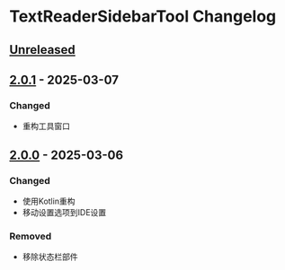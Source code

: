 <!-- Keep a Changelog guide -> https://keepachangelog.com -->

# TextReaderSidebarTool Changelog

## [Unreleased]

## [2.0.1] - 2025-03-07

### Changed

- 重构工具窗口

## [2.0.0] - 2025-03-06

### Changed

- 使用Kotlin重构
- 移动设置选项到IDE设置

### Removed

- 移除状态栏部件

[Unreleased]: https://github.com/muedsa/text-reader-sidebar-tool/compare/2.0.1...HEAD
[2.0.1]: https://github.com/muedsa/text-reader-sidebar-tool/compare/2.0.0...2.0.1
[2.0.0]: https://github.com/muedsa/text-reader-sidebar-tool/commits/2.0.0